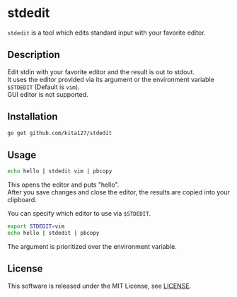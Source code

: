 # stdedit

`stdedit` is a tool which edits standard input with your favorite editor.

## Description

Edit stdin with your favorite editor and the result is out to stdout.<br>
It uses the editor provided via its argument or the environment variable `$STDEDIT` (Default is `vim`).<br>
GUI editor is not supported.

## Installation

```sh
go get github.com/kita127/stdedit
```

## Usage

```sh
echo hello | stdedit vim | pbcopy
```

This opens the editor and puts "hello".<br>
After you save changes and close the editor, the results are copied into your clipboard.

You can specify which editor to use via `$STDEDIT`.

```sh
export STDEDIT=vim
echo hello | stdedit | pbcopy
```

The argument is prioritized over the environment variable.

## License

This software is released under the MIT License, see [LICENSE](LICENSE).

